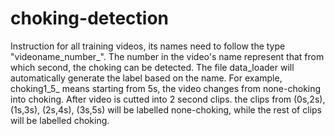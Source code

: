 # choking-detection
Instruction
  for all training videos, its names need to follow the type "videoname_number_". The number in the video's name represent that from which second, the choking can be detected. The file data_loader will automatically generate the label based on the name. 
  For example, choking1_5_ means starting from 5s, the video changes from none-choking into choking. After video is cutted into 2 second clips. the clips from (0s,2s), (1s,3s), (2s,4s), (3s,5s) will be labelled none-choking, while the rest of clips will be labelled choking. 
